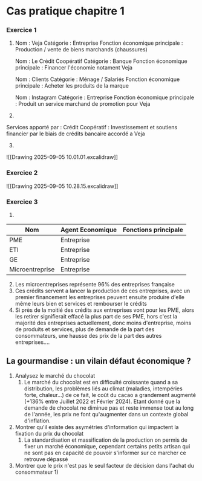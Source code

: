 # Cas pratique chapitre 1
### Exercice 1

 1) 
	Nom : Veja
	Catégorie : Entreprise
	Fonction économique principale : Production / vente de biens marchands (chaussures)
	
	Nom : Le Crédit Coopératif
	Catégorie : Banque
	Fonction économique principale : Financer l'économie notament Veja

	Nom : Clients
	Catégorie : Ménage / Salariés
	Fonction économique principale : Acheter les produits de la marque

	Nom : Instagram
	Catégorie : Entreprise
	Fonction économique principale : Produit un service marchand de promotion pour Veja

2)
Services apporté par : Crédit Coopératif : 
	Investissement et soutiens financier par le biais de crédits bancaire accordé a Veja

3)
![[Drawing 2025-09-05 10.01.01.excalidraw]]
### Exercice 2
![[Drawing 2025-09-05 10.28.15.excalidraw]]

### Exercice 3

1) 

| Nom             | Agent Economique | Fonctions principale |
| --------------- | ---------------- | -------------------- |
| PME             | Entreprise       |                      |
| ETI             | Entreprise       |                      |
| GE              | Entreprise       |                      |
| Microentreprise | Entreprise       |                      |
2) Les microentreprises représente 96% des entreprises française
3) Ces crédits servent a lancer la production de ces entreprises, avec un premier financement les entreprises peuvent ensuite produire d'elle même leurs bien et services et rembourser le crédits 
4) Si près de la moitié des crédits aux entreprises vont pour les PME, alors les retirer signifierait effacé la plus part de ses PME, hors c'est la majorité des entreprises actuellement, donc moins d'entreprise, moins de produits et services, plus de demande de la part des consommateurs, une hausse des prix de la part des autres entreprises....


## La gourmandise : un vilain défaut économique ?

1) Analysez le marché du chocolat 
	1) Le marché du chocolat est en difficulté croissante quand a sa distribution, les problèmes liés au climat (maladies, intempéries forte, chaleur...) de ce fait, le coût du cacao a grandement augmenté (+136% entre Juillet 2022 et Février 2024). Etant donné que la demande de chocolat ne diminue pas et reste immense tout au long de l'année, les prix ne font qu'augmenter dans un contexte global d'inflation.
2) Montrer qu'il existe des asymétries d'information qui impactent la fixation du prix du chocolat
	1) La standardisation et massification de la production on permis de fixer un marché économique, cependant certains petits artisan qui ne sont pas en capacité de pouvoir s'informer sur ce marcher ce retrouve dépassé 
3) Montrer que le prix n'est pas le seul facteur de décision dans l'achat du consommateur 
	1) 
